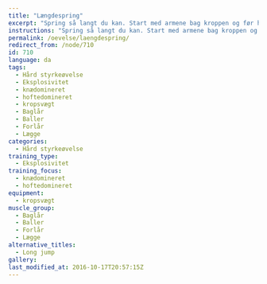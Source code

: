 ```yaml
---
title: "Længdespring"
excerpt: "Spring så langt du kan. Start med armene bag kroppen og før hoften fremad. Sørg for en god landing. "
instructions: "Spring så langt du kan. Start med armene bag kroppen og før hoften fremad. Sørg for en god landing. "
permalink: /oevelse/laengdespring/
redirect_from: /node/710
id: 710
language: da
tags:
  - Hård styrkeøvelse
  - Eksplosivitet
  - knædomineret
  - hoftedomineret
  - kropsvægt
  - Baglår
  - Baller
  - Forlår
  - Lægge
categories:
  - Hård styrkeøvelse
training_type: 
  - Eksplosivitet
training_focus: 
  - knædomineret
  - hoftedomineret
equipment:
  - kropsvægt
muscle_group:
  - Baglår
  - Baller
  - Forlår
  - Lægge
alternative_titles:
  - Long jump
gallery:
last_modified_at: 2016-10-17T20:57:15Z
---
```

